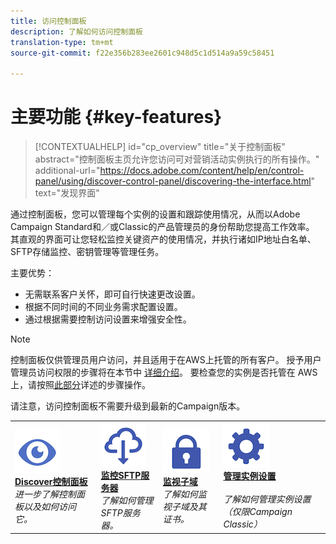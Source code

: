 ```yaml
---
title: 访问控制面板
description: 了解如何访问控制面板
translation-type: tm+mt
source-git-commit: f22e356b283ee2601c948d5c1d514a9a59c58451

---
```



# 主要功能 {#key-features}

>[!CONTEXTUALHELP]
>id=&quot;cp_overview&quot;
>title=&quot;关于控制面板&quot;
>abstract=&quot;控制面板主页允许您访问可对营销活动实例执行的所有操作。&quot;
>additional-url=&quot;https://docs.adobe.com/content/help/en/control-panel/using/discover-control-panel/discovering-the-interface.html&quot; text=&quot;发现界面&quot;

通过控制面板，您可以管理每个实例的设置和跟踪使用情况，从而以Adobe Campaign Standard和／或Classic的产品管理员的身份帮助您提高工作效率。 其直观的界面可让您轻松监控关键资产的使用情况，并执行诸如IP地址白名单、SFTP存储监控、密钥管理等管理任务。

主要优势：

* 无需联系客户关怀，即可自行快速更改设置。
* 根据不同时间的不同业务需求配置设置。
* 通过根据需要控制访问设置来增强安全性。

>[!NOTE]
>控制面板仅供管理员用户访问，并且适用于在AWS上托管的所有客户。 授予用户管理员访问权限的步骤将在本节中 [详细介绍](../../discover/using/managing-permissions.md)。 要检查您的实例是否托管在 AWS 上，请按照[此部分](../../faq.md)详述的步骤操作。
>
>请注意，访问控制面板不需要升级到最新的Campaign版本。

<table>
<tr>
    <td>
        <a href="../../discover/using/accessing-control-panel.md"><img alt="条件" src="assets/do-not-localize/discover.png"/></a>
        <div><a href="../../discover/using/accessing-control-panel.md"><strong>Discover控制面板</strong></a></div>
        <em>进一步了解控制面板以及如何访问它。</em>
    </td>
    <td>
        <a href="../../sftp/using/about-sftp-management.md"><img alt="条件" src="assets/do-not-localize/sftp.png"/></a>
        <div><a href="../../sftp/using/about-sftp-management.md"><strong>监控SFTP服务器</strong></a></div>
        <em>了解如何管理SFTP服务器。</em>
    </td>
    <td>
        <a href="../../subdomains-certificates/using/subdomains-branding.md"><img alt="条件" src="assets/do-not-localize/subdomains.png"/></a>
        <div><a href="../../subdomains-certificates/using/subdomains-branding.md"><strong>监视子域</strong></a></div>
        <em>了解如何监视子域及其证书。</em>
    </td>
    <td>
        <a href="../../instances-settings/using/ip-whitelisting-instance-access.md"><img alt="条件" src="assets/do-not-localize/instance_settings.png"/></a>
        <div><a href="../../instances-settings/using/ip-whitelisting-instance-access.md"><strong>管理实例设置</strong></a></div>
        <br/><em>了解如何管理实例设置（仅限Campaign Classic）</em>
    </td>
</tr>
</table>
